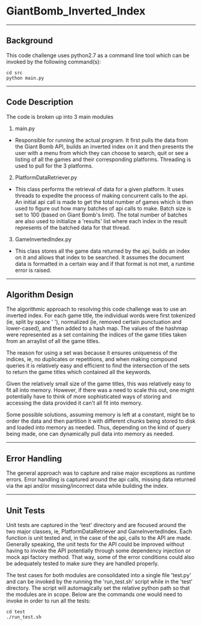 # GiantBomb_Inverted_Index

---

## Background

This code challenge uses python2.7 as a command line tool which can be invoked by the following command(s):
```
cd src
python main.py
```
---
## Code Description

The code is broken up into 3 main modules

1.  main.py
  * Responsible for running the actual program.  It first pulls the data from the Giant Bomb API, builds an inverted index on it and then presents the user with a menu from which they can choose to search, quit or see a listing of all the games and their corresponding platforms.  Threading is used to pull for the 3 platforms.
  
2.  PlatformDataRetriever.py
  * This class performs the retrieval of data for a given platform.  It uses threads to expedite the process of making concurrent calls to the api.  An initial api call is made to get the total number of games which is then used to figure out how many batches of api calls to make.  Batch size is set to 100 (based on Giant Bomb's limit).  The total number of batches are also used to initialize a 'results' list where each index in the result represents of the batched data for that thread.
  
3.  GameInvertedIndex.py
  * This class stores all the game data returned by the api, builds an index on it and allows that index to be searched.  It assumes the document data is formatted in a certain way and if that format is not met, a runtime error is raised.
  
---
## Algorithm Design

The algorithmic approach to resolving this code challenge was to use an inverted index.  For each game title, the individual words were first tokenized (ie, split by space ' '), normalized (ie, removed certain punctuation and lower-cased), and then added to a hash map.  The values of the hashmap were represented as a set containing the indices of the game titles taken from an arraylist of all the game titles.  

The reason for using a set was because it ensures uniqueness of the indices, ie, no duplicates or repetitions, and when making compound queries it is relatively easy and efficient to find the intersection of the sets to return the game titles which contained all the keywords.  

Given the relatively small size of the game titles, this was relatively easy to fit all into memory.  However, if there was a need to scale this out, one might potentially have to think of more sophisticated ways of storing and accessing the data provided it can't all fit into memory.  

Some possible solutions, assuming memory is left at a constant, might be to order the data and then partition it with different chunks being stored to disk and loaded into memory as needed.  Thus, depending on the kind of query being made, one can dynamically pull data into memory as needed.

---
## Error Handling

The general approach was to capture and raise major exceptions as runtime errors.  Error handling is captured around the api calls, missing data returned via the api and/or missing/incorrect data while building the index.

---
## Unit Tests

Unit tests are captured in the 'test' directory and are focused around the two major classes, ie, PlatformDataRetriever and GameInvertedIndex.  Each function is unit tested and, in the case of the api, calls to the API are made.  Generally speaking, the unit tests for the API could be improved without having to invoke the API potentially through some dependency injection or mock api factory method.  That way, some of the error conditions could also be adequately tested to make sure they are handled properly.  

The test cases for both modules are consolidated into a single file 'test.py' and can be invoked by the running the 'run_test.sh' script while in the 'test' directory.  The script will automagically set the relative python path so that the modules are in scope. Below are the commands one would need to invoke in order to run all the tests:
```
cd test
./run_test.sh
```
